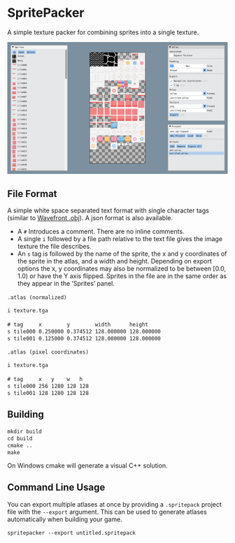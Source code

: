 # SpritePacker

A simple texture packer for combining sprites into a single texture.

![scrot](./scrot.png)

## File Format

A simple white space separated text format with single character tags (similar to [Wavefront .obj](https://en.wikipedia.org/wiki/Wavefront_.obj_file)). A json format is also available.

- A `#` Introduces a comment. There are no inline comments.
- A single `i` followed by a file path relative to the text file gives the image texture the file describes.
- An `s` tag is followed by the name of the sprite, the x and y coordinates of the sprite in the atlas, and a width and height. Depending on export options the x, y coordinates may also be normalized to be between [0.0, 1.0) or have the Y axis flipped. Sprites in the file are in the same order as they appear in the ‘Sprites’ panel.

`.atlas (normalized)`

```
i texture.tga

# tag     x        y        width      height
s tile000 0.250000 0.374512 128.000000 128.000000
s tile001 0.125000 0.374512 128.000000 128.000000
```

`.atlas (pixel coordinates)`

```
i texture.tga

# tag     x   y    w   h
s tile000 256 1280 128 128
s tile001 128 1280 128 128
```

## Building

```
mkdir build
cd build
cmake ..
make
```

On Windows cmake will generate a visual C++ solution.

## Command Line Usage

You can export multiple atlases at once by providing a `.spritepack` project file with the `--export` argument. This can be used to generate atlases automatically when building your game.

```
spritepacker --export untitled.spritepack
```

